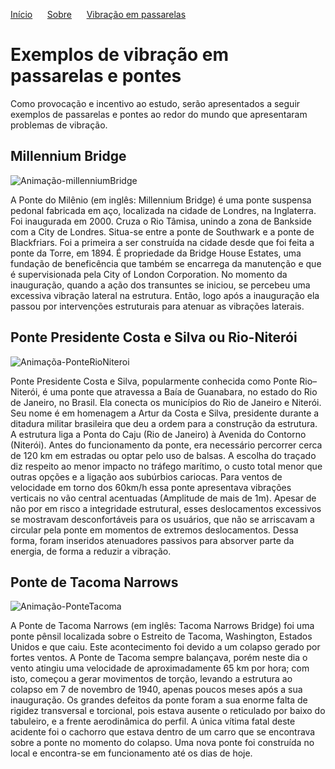 [Início](./) &nbsp;&nbsp;&nbsp;&nbsp;  [Sobre](./about.html) &nbsp;&nbsp;&nbsp;&nbsp; [Vibração em passarelas](./gallery.html)

# Exemplos de vibração em passarelas e pontes

Como provocação e incentivo ao estudo, serão apresentados a seguir exemplos de passarelas e pontes ao redor do mundo que apresentaram problemas de vibração.

## Millennium Bridge
![Animação-millenniumBridge](https://thumbs.gfycat.com/FatalLavishArgusfish-max-1mb.gif)

A Ponte do Milênio (em inglês: Millennium Bridge) é uma ponte suspensa pedonal fabricada em aço, localizada na cidade de Londres, na Inglaterra. Foi inaugurada em 2000. Cruza o Rio Tâmisa, unindo a zona de Bankside com a City de Londres. Situa-se entre a ponte de Southwark e a ponte de Blackfriars. Foi a primeira a ser construída na cidade desde que foi feita a ponte da Torre, em 1894. É propriedade da Bridge House Estates, uma fundação de beneficência que também se encarrega da manutenção e que é supervisionada pela City of London Corporation. 
No momento da inauguração, quando a ação dos transuntes se iniciou, se percebeu uma excessiva vibração lateral na estrutura. Então, logo após a inauguração ela passou por intervenções estruturais para atenuar as vibrações laterais.

## Ponte Presidente Costa e Silva ou Rio-Niterói
![Animaçõa-PonteRioNiteroi](https://www.skyscrapercity.com/attachments/rio-niteroi-gif.1465005/)

Ponte Presidente Costa e Silva, popularmente conhecida como Ponte Rio–Niterói, é uma ponte que atravessa a Baía de Guanabara, no estado do Rio de Janeiro, no Brasil. Ela conecta os municípios do Rio de Janeiro e Niterói. Seu nome é em homenagem a Artur da Costa e Silva, presidente durante a ditadura militar brasileira que deu a ordem para a construção da estrutura. A estrutura liga a Ponta do Caju (Rio de Janeiro) à Avenida do Contorno (Niterói). Antes do funcionamento da ponte, era necessário percorrer cerca de 120 km em estradas ou optar pelo uso de balsas. A escolha do traçado diz respeito ao menor impacto no tráfego marítimo, o custo total menor que outras opções e a ligação aos subúrbios cariocas. 
Para ventos de velocidade em torno dos 60km/h essa ponte apresentava vibrações verticais no vão central acentuadas (Amplitude de mais de 1m). Apesar de não por em risco a integridade estrutural, esses deslocamentos excessivos se mostravam desconfortáveis para os usuários, que não se arriscavam a circular pela ponte em momentos de extremos deslocamentos. Dessa forma, foram inseridos atenuadores passivos para absorver parte da energia, de forma a reduzir a vibração. 

## Ponte de Tacoma Narrows
![Animação-PonteTacoma](https://j.gifs.com/yE5gLg.gif)

A Ponte de Tacoma Narrows (em inglês:  Tacoma Narrows Bridge) foi uma ponte pênsil localizada sobre o Estreito de Tacoma, Washington, Estados Unidos e que caiu. Este acontecimento foi devido a um colapso gerado por fortes ventos. A Ponte de Tacoma sempre balançava, porém neste dia o vento atingiu uma velocidade de aproximadamente 65 km por hora; com isto, começou a gerar movimentos de torção, levando a estrutura ao colapso em 7 de novembro de 1940, apenas poucos meses após a sua inauguração.
Os grandes defeitos da ponte foram a sua enorme falta de rigidez transversal e torcional, pois estava ausente o reticulado por baixo do tabuleiro, e a frente aerodinâmica do perfil. A única vítima fatal deste acidente foi o cachorro que estava dentro de um carro que se encontrava sobre a ponte no momento do colapso.
Uma nova ponte foi construída no local e encontra-se em funcionamento até os dias de hoje.
